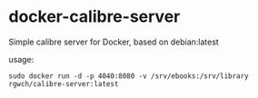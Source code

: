 # docker-calibre-server

Simple calibre server for Docker, based on debian:latest

usage:

    sudo docker run -d -p 4040:8080 -v /srv/ebooks:/srv/library rgwch/calibre-server:latest
